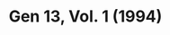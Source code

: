 ---
title: "Gen 13, Vol. 1 (1994)"
issue: 0A
issue_nr: 0
full_title: Coming Home / Desert Bloom / The Big Deal / Things Change
subtitle: ""
story_arc: ""
crossover: ""
variant: ""
publisher: Image Comics
creators: 
  - Jeff Mariotte
  - Brandon Choi
  - Jim Lee
release_date: Sep 1994
release_year: 1994
genre:
  - Action
  - Adventure
  - Super-Heroes
format: Comic
pages: 32
signed_by: ""
price: 2.5
---